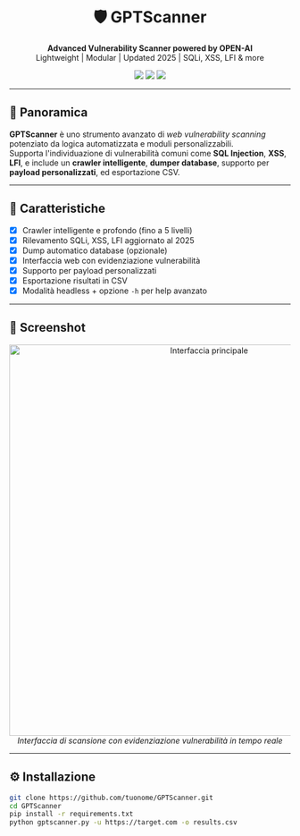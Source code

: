 <h1 align="center">🛡️ GPTScanner</h1>
<p align="center">
  <strong>Advanced Vulnerability Scanner powered by OPEN-AI</strong><br>
  Lightweight | Modular | Updated 2025 | SQLi, XSS, LFI & more
</p>

<p align="center">
  <img src="https://img.shields.io/badge/status-active-success?style=flat-square" />
  <img src="https://img.shields.io/github/license/xPloits3c/GPTScanner?style=flat-square" />
  <img src="https://img.shields.io/github/stars/xPoits3c/GPTScanner?style=social" />
</p>

---

## 🚀 Panoramica

**GPTScanner** è uno strumento avanzato di *web vulnerability scanning* potenziato da logica automatizzata e moduli personalizzabili.  
Supporta l'individuazione di vulnerabilità comuni come **SQL Injection**, **XSS**, **LFI**, e include un **crawler intelligente**, **dumper database**, supporto per **payload personalizzati**, ed esportazione CSV.

---

## 🧰 Caratteristiche

- [x] Crawler intelligente e profondo (fino a 5 livelli)
- [x] Rilevamento SQLi, XSS, LFI aggiornato al 2025
- [x] Dump automatico database (opzionale)
- [x] Interfaccia web con evidenziazione vulnerabilità
- [x] Supporto per payload personalizzati
- [x] Esportazione risultati in CSV
- [x] Modalità headless + opzione `-h` per help avanzato

---

## 📸 Screenshot

<p align="center">
  <img src="images/interface.png" width="700" alt="Interfaccia principale">
  <br>
  <em>Interfaccia di scansione con evidenziazione vulnerabilità in tempo reale</em>
</p>

---

## ⚙️ Installazione

```bash
git clone https://github.com/tuonome/GPTScanner.git
cd GPTScanner
pip install -r requirements.txt
python gptscanner.py -u https://target.com -o results.csv
